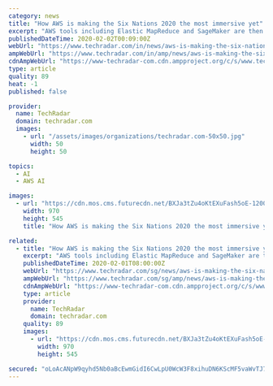 ```yaml
---
category: news
title: "How AWS is making the Six Nations 2020 the most immersive yet"
excerpt: "AWS tools including Elastic MapReduce and SageMaker are then used to harness machine learning and analytics to get detailed insight into that data, creating analytics that can then be shared in real time for live broadcast to viewers in over 170 countries to enjoy. For example, to power the new Kick Predictor statistics tool, the AWS Machine ..."
publishedDateTime: 2020-02-02T00:09:00Z
webUrl: "https://www.techradar.com/in/news/aws-is-making-the-six-nations-2020-the-most-immersive-yet"
ampWebUrl: "https://www.techradar.com/in/amp/news/aws-is-making-the-six-nations-2020-the-most-immersive-yet"
cdnAmpWebUrl: "https://www-techradar-com.cdn.ampproject.org/c/s/www.techradar.com/in/amp/news/aws-is-making-the-six-nations-2020-the-most-immersive-yet"
type: article
quality: 89
heat: -1
published: false

provider:
  name: TechRadar
  domain: techradar.com
  images:
    - url: "/assets/images/organizations/techradar.com-50x50.jpg"
      width: 50
      height: 50

topics:
  - AI
  - AWS AI

images:
  - url: "https://cdn.mos.cms.futurecdn.net/BXJa3tZu4oKtEXuFash5oE-1200-80.jpg"
    width: 970
    height: 545
    title: "How AWS is making the Six Nations 2020 the most immersive yet"

related:
  - title: "How AWS is making the Six Nations 2020 the most immersive yet"
    excerpt: "AWS tools including Elastic MapReduce and SageMaker are then used to harness machine learning and analytics to get detailed insight into that data, creating analytics that can then be shared in real time for live broadcast to viewers in over 170 countries to enjoy. For example, to power the new Kick Predictor statistics tool, the AWS Machine ..."
    publishedDateTime: 2020-02-01T08:00:00Z
    webUrl: "https://www.techradar.com/sg/news/aws-is-making-the-six-nations-2020-the-most-immersive-yet"
    ampWebUrl: "https://www.techradar.com/sg/amp/news/aws-is-making-the-six-nations-2020-the-most-immersive-yet"
    cdnAmpWebUrl: "https://www-techradar-com.cdn.ampproject.org/c/s/www.techradar.com/sg/amp/news/aws-is-making-the-six-nations-2020-the-most-immersive-yet"
    type: article
    provider:
      name: TechRadar
      domain: techradar.com
    quality: 89
    images:
      - url: "https://cdn.mos.cms.futurecdn.net/BXJa3tZu4oKtEXuFash5oE-1200-80.jpg"
        width: 970
        height: 545

secured: "oLoAcANpW9qyhd5Nb0aBcEwmGidI6CwLpU0WcW3F8xihuDN6KScMF5vaWvTJ7sSPTBiBFGo+5wKR8goftM+agNc7NyNgyNesY2hrb9uEsiHyMFRsViM75NzHPudGcB1uDMULRABcR/yhEWLCIO8zYiB/Mq7OtzkxF8Jhz4PM2Mr9+YD21AYh/I4lS8Wgvzk4E8oXaRRvMe8yJHjUhj9/CaUSPvYO0VE9SXURs+8wBi9xDZz9UOzZK7A/p7C1LNVumKFRwf+d1Fjdy+WxvbFfDLzHx1O+GjP8SpzBD5fGa6OjxERZsJzrRXf3a92J2YkY99umbc4KFOLED+DCJNaAyH3LbrQUGxnEC5XLDprUJ0SiRyntNdqjREjTACEyIDLbEgyPmfRV+1ACc/GaXM6qjCtLpxwx/fHq701SasxpBD6La869rslgMsC8HUIq9DfHH5RFkr13HtnFnVNFEnDnPw6foN0TbKDzQLc6nkkymqo=;3r4h3gWMw573bct3cL/UzA=="
---
```


